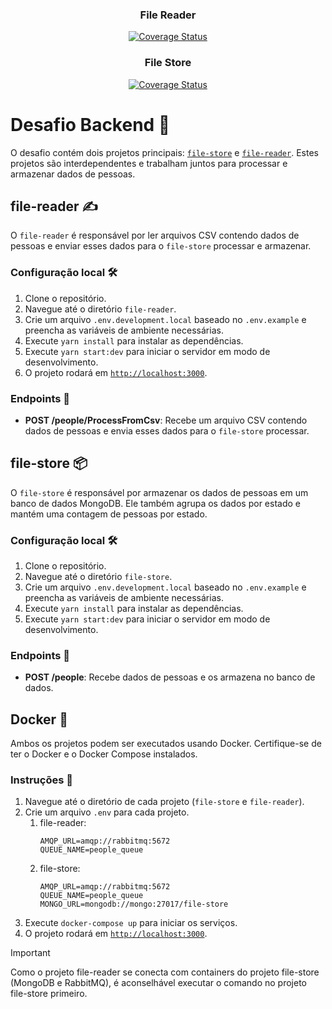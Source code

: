 <div align="center">
  <h3 >File Reader</h3>
  <p>
    <a href='https://coveralls.io/github/gabrieelbrazao/file-reader?branch=main'>
      <img src='https://coveralls.io/repos/github/gabrieelbrazao/file-reader/badge.svg?branch=main' alt='Coverage Status' />
    </a>
  </p>

  <h3>File Store</h3>
  <p>
    <a href='https://coveralls.io/github/gabrieelbrazao/file-store?branch=main'>
      <img src='https://coveralls.io/repos/github/gabrieelbrazao/file-store/badge.svg?branch=main' alt='Coverage Status' />
    </a>
  </p>
</div>

# Desafio Backend 🎯

O desafio contém dois projetos principais: <a href="https://github.com/gabrieelbrazao/file-store">`file-store`</a> e <a href="https://github.com/gabrieelbrazao/file-reader">`file-reader`</a>. Estes projetos são interdependentes e trabalham juntos para processar e armazenar dados de pessoas.

## file-reader ✍️

O `file-reader` é responsável por ler arquivos CSV contendo dados de pessoas e enviar esses dados para o `file-store` processar e armazenar.

### Configuração local 🛠️

1. Clone o repositório.
2. Navegue até o diretório `file-reader`.
3. Crie um arquivo `.env.development.local` baseado no `.env.example` e preencha as variáveis de ambiente necessárias.
4. Execute `yarn install` para instalar as dependências.
5. Execute `yarn start:dev` para iniciar o servidor em modo de desenvolvimento.
6. O projeto rodará em <a href="http://localhost:3000">`http://localhost:3000`</a>.

### Endpoints 📍

- **POST /people/ProcessFromCsv**: Recebe um arquivo CSV contendo dados de pessoas e envia esses dados para o `file-store` processar.

## file-store 📦

O `file-store` é responsável por armazenar os dados de pessoas em um banco de dados MongoDB. Ele também agrupa os dados por estado e mantém uma contagem de pessoas por estado.

### Configuração local 🛠️

1. Clone o repositório.
2. Navegue até o diretório `file-store`.
3. Crie um arquivo `.env.development.local` baseado no `.env.example` e preencha as variáveis de ambiente necessárias.
4. Execute `yarn install` para instalar as dependências.
5. Execute `yarn start:dev` para iniciar o servidor em modo de desenvolvimento.

### Endpoints 📍

- **POST /people**: Recebe dados de pessoas e os armazena no banco de dados.

## Docker 🐳

Ambos os projetos podem ser executados usando Docker. Certifique-se de ter o Docker e o Docker Compose instalados.

### Instruções 📝

1. Navegue até o diretório de cada projeto (`file-store` e `file-reader`).
2. Crie um arquivo `.env` para cada projeto.
   1. file-reader:
      ```
      AMQP_URL=amqp://rabbitmq:5672
      QUEUE_NAME=people_queue
      ```
   2. file-store:
      ```
      AMQP_URL=amqp://rabbitmq:5672
      QUEUE_NAME=people_queue
      MONGO_URL=mongodb://mongo:27017/file-store
      ```
3. Execute `docker-compose up` para iniciar os serviços.
4. O projeto rodará em <a href="http://localhost:3000">`http://localhost:3000`</a>.

> [!IMPORTANT]
> Como o projeto file-reader se conecta com containers do projeto file-store (MongoDB e RabbitMQ), é aconselhável executar o comando no projeto file-store primeiro.
